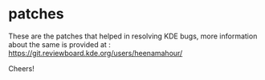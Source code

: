 patches
=======

These are the patches that helped in resolving KDE bugs, more information about the same is provided at :
https://git.reviewboard.kde.org/users/heenamahour/

Cheers!